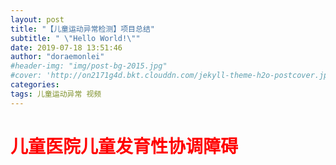 ```yaml
---
layout: post
title: "【儿童运动异常检测】项目总结"
subtitle: " \"Hello World!\""
date: 2019-07-18 13:51:46
author: "doraemonlei"
#header-img: "img/post-bg-2015.jpg"
#cover: 'http://on2171g4d.bkt.clouddn.com/jekyll-theme-h2o-postcover.jpg'
categories: 
tags: 儿童运动异常 视频
---
```


# <font color='red'>儿童医院儿童发育性协调障碍</font>


